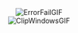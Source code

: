 
<div align="center">
  <img src="https://github.com/user-attachments/assets/b4548e1c-4fc3-4244-bf48-c017c6fe8fc3" alt="ErrorFailGIF">
</div>
<div align="center">
  <img src="https://github.com/user-attachments/assets/79f80fdf-f87e-4c40-aabc-831086a8f434" alt="ClipWindowsGIF">
</div>
